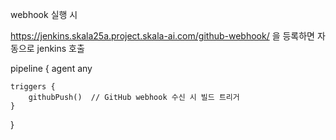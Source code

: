 webhook 실행 시 

https://jenkins.skala25a.project.skala-ai.com/github-webhook/ 을 등록하면 
자동으로 jenkins 호출

pipeline {
    agent any
    
    triggers {
        githubPush()  // GitHub webhook 수신 시 빌드 트리거
    }
}
